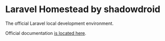 # Laravel Homestead by shadowdroid

The official Laravel local development environment.

Official documentation [is located here](http://laravel.com/docs/homestead).